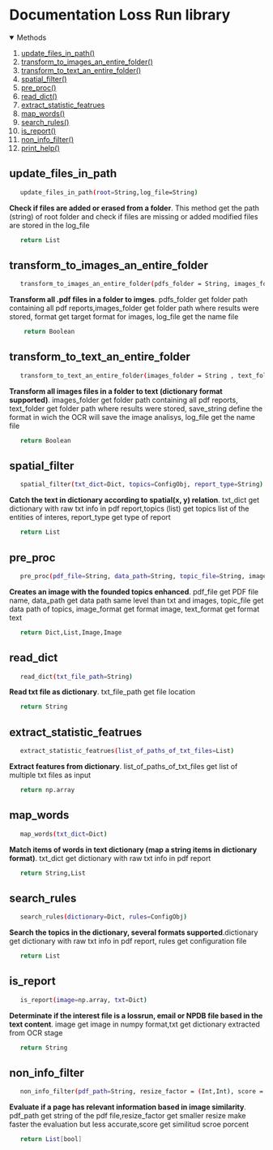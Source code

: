 # Documentation Loss Run library
<!-- TABLE OF CONTENTS -->
<details open="open">
  <summary>Methods</summary>
  <ol>
    <li><a href="#update_files_in_path">update_files_in_path()</a></li>
    <li><a href="#transform_to_images_an_entire_folder">transform_to_images_an_entire_folder()</a></li>
    <li><a href="#transform_to_text_an_entire_folder">transform_to_text_an_entire_folder()</a></li>
    <li><a href="#spatial_filter">spatial_filter()</a></li>
    <li><a href="#pre_proc">pre_proc()</a></li>
    <li><a href="#read_dict">read_dict()</a></li>
    <li><a href="#extract_statistic_featrues">extract_statistic_featrues</a></li>
    <li><a href="#map_words">map_words()</a></li>
    <li><a href="#search_rules">search_rules()</a></li>
    <li><a href="#is_report">is_report()</a></li>
    <li><a href="#non_info_filter">non_info_filter()</a></li>
    <li><a href="#print_help">print_help()</a></li>
  </ol>
</details>

## update_files_in_path

```sh
   update_files_in_path(root=String,log_file=String)
```
**Check if files are added or erased from a folder**. This method get the path (string) of root folder and check if files are missing or added modified files are stored in the log_file
```sh
   return List
```

## transform_to_images_an_entire_folder
```sh
   transform_to_images_an_entire_folder(pdfs_folder = String, images_folder = String, format = String, log_file = String) 
```

**Transform all .pdf files in a folder to imges**. pdfs_folder get folder path containing all pdf reports,images_folder  get folder path where results were stored, format get target format for images, log_file get the name file

```sh
	return Boolean
```

## transform_to_text_an_entire_folder
```sh
   transform_to_text_an_entire_folder(images_folder = String , text_folder = String , save_string = Boolean, log_file=String)
```
**Transform all images files in a folder to text (dictionary format supported)**. images_folder get folder path containing all pdf reports, text_folder get folder path where results were stored, save_string define the format in wich the OCR will save the image analisys, log_file get the name file
```sh
   return Boolean
```
## spatial_filter
```sh
   spatial_filter(txt_dict=Dict, topics=ConfigObj, report_type=String)
```
**Catch the text in dictionary according to spatial(x, y) relation**. txt_dict get dictionary with raw txt info in pdf report,topics (list) get topics list of the entities of interes, report_type get type of report
```sh
   return List
```
## pre_proc
```sh
   pre_proc(pdf_file=String, data_path=String, topic_file=String, image_format = String, text_format = String)
```
**Creates an image with the founded topics enhanced**. pdf_file get PDF file name, data_path get data path same level than txt and images, topic_file get data path of topics, image_format get format image, text_format get format text
```sh
   return Dict,List,Image,Image
```
## read_dict
```sh
   read_dict(txt_file_path=String)
```
**Read txt file as dictionary**. txt_file_path get file location
```sh
   return String
```
## extract_statistic_featrues
```sh
   extract_statistic_featrues(list_of_paths_of_txt_files=List)
```
**Extract features from dictionary**. list_of_paths_of_txt_files get list of multiple txt files as input
```sh
   return np.array
```
## map_words
```sh
   map_words(txt_dict=Dict)
```
**Match items of words in text dictionary (map a string items in dictionary format)**. txt_dict get dictionary with raw txt info in pdf report
```sh
   return String,List
```
## search_rules
```sh
   search_rules(dictionary=Dict, rules=ConfigObj)
```
**Search the topics in the dictionary, several formats supported**.dictionary get dictionary with raw txt info in pdf report, rules get configuration file
```sh
   return List
```
## is_report
```sh
   is_report(image=np.array, txt=Dict)
```
**Determinate if the interest file is a lossrun, email or NPDB file based in the text content**. image get image in numpy format,txt get dictionary extracted from OCR stage
```sh
   return String
```
## non_info_filter
```sh
   non_info_filter(pdf_path=String, resize_factor = (Int,Int), score = Float)
```
**Evaluate if a page has relevant information based in image similarity**. pdf_path get string of the pdf file,resize_factor get smaller resize make faster the evaluation but less accurate,score get similitud scroe porcent
```sh
   return List[bool]
```
<!---## print_help
```sh
   print_help()
```
Extract relevant info from Loss Run reports applying OCR and NLP

```sh
   return None
```
>